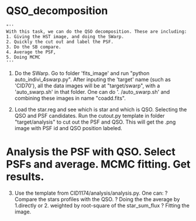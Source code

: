 # QSO_decomposition

    "''
    With this task, we can do the QSO decomposition. These are including:
    1. Giving the HST image, and doing the SWarp.
    2. Quickly the cut out and label the PSF.
    3. Do the SB compare. 
    4. Average the PSF,
    5. Doing MCMC
    '''
1. Do the SWarp. Go to folder 'fits_image' and run "python auto_indivi_4swarp.py". After inputing the 'target' name (such as 'CID70'), all the data images will be at "target/swarp", with a 'auto_swarp.sh' in that folder. One can do '. /auto_swarp.sh' and combining these images in name "coadd.fits".

2. Load the star.reg and see which is star and which is QSO. Selecting the QSO and PSF candidates. Run the cutout.py template in folder "target/analysis" to cut out the PSF and QSO. This will get the .png image with PSF id and QSO position labeled.

# Analysis the PSF with QSO. Select PSFs and average. MCMC fitting. Get results.
3. Use the template from CID1174/analysis/analysis.py. One can:
		? Compare the stars profiles with the QSO.
		? Doing the the average by 1.directly or 2. weighted by root-square of the star_sum_flux
		? Fitting the image. 